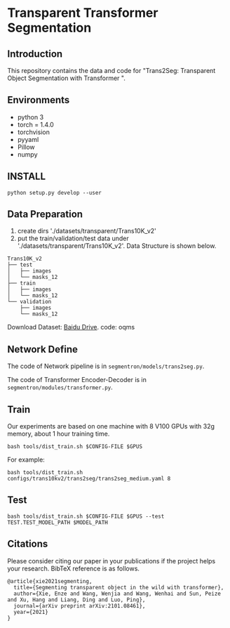 # Transparent Transformer Segmentation
## Introduction
This repository contains the data and code for "Trans2Seg: Transparent Object Segmentation with Transformer 	".


## Environments

- python 3
- torch = 1.4.0
- torchvision
- pyyaml
- Pillow
- numpy

## INSTALL

```
python setup.py develop --user
```

## Data Preparation
1. create dirs './datasets/transparent/Trans10K_v2' 
2. put the train/validation/test data under './datasets/transparent/Trans10K_v2'. 
Data Structure is shown below.
```
Trans10K_v2
├── test
│   ├── images
│   └── masks_12
├── train
│   ├── images
│   └── masks_12
└── validation
    ├── images
    └── masks_12
```
Download Dataset: [Baidu Drive](https://pan.baidu.com/s/1P-2l-Q2brbnwRd2kXi--Dg). code: oqms

## Network Define
The code of Network pipeline is in `segmentron/models/trans2seg.py`.

The code of Transformer Encoder-Decoder is in `segmentron/modules/transformer.py`.

## Train
Our experiments are based on one machine with 8 V100 GPUs with 32g memory, about 1 hour training time.

```
bash tools/dist_train.sh $CONFIG-FILE $GPUS
```

For example:
```
bash tools/dist_train.sh configs/trans10kv2/trans2seg/trans2seg_medium.yaml 8
```

## Test
```
bash tools/dist_train.sh $CONFIG-FILE $GPUS --test TEST.TEST_MODEL_PATH $MODEL_PATH
```


## Citations
Please consider citing our paper in your publications if the project helps your research. BibTeX reference is as follows.

```
@article{xie2021segmenting,
  title={Segmenting transparent object in the wild with transformer},
  author={Xie, Enze and Wang, Wenjia and Wang, Wenhai and Sun, Peize and Xu, Hang and Liang, Ding and Luo, Ping},
  journal={arXiv preprint arXiv:2101.08461},
  year={2021}
}
```

